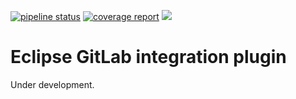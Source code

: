 [![pipeline status](https://gitlab.com/zkovari/eclipse-gitlab/badges/master/pipeline.svg)](https://gitlab.com/zkovari/eclipse-gitlab/pipelines)
[![coverage report](https://gitlab.com/zkovari/eclipse-gitlab/badges/master/coverage.svg)](https://gitlab.com/zkovari/eclipse-gitlab/commits/master)
<a href="https://codeclimate.com/github/zkovari/eclipse-gitlab/maintainability"><img src="https://api.codeclimate.com/v1/badges/ce42eb7cfa3ada5b1a8b/maintainability" /></a>

# Eclipse GitLab integration plugin

Under development.
